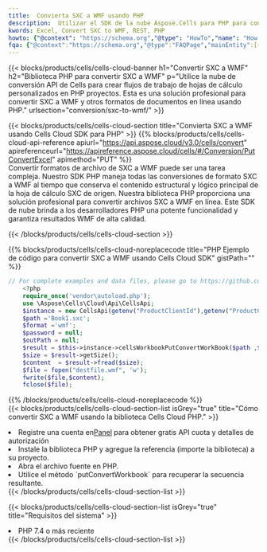 ```yaml
---
title:  Convierta SXC a WMF usando PHP
description:  Utilizar el SDK de la nube Aspose.Cells para PHP para convertir un archivo de formato SXC a un archivo de formato WMF.
kwords: Excel, Convert SXC to WMF, REST, PHP
howto: {"@context": "https://schema.org","@type": "HowTo","name": "How to convert SXC to WMF using the Cells Cloud PHP library.","description": "How to convert SXC to WMF using the Cells Cloud PHP library.","image": {"@type": "ImageObject"},"url": "/php/conversion/sxc-to-wmf/","step": [{ "@type": "HowToStep","name": "How to convert SXC to WMF using the Cells Cloud PHP library. step 1", "image": {"@type": "ImageObject",},"url": "/php/conversion/sxc-to-wmf/","text": "Register an account at <a href='https://dashboard.aspose.cloud/'>Dashboard</a> to get free API quota & authorization details",},{ "@type": "HowToStep","name": "How to convert SXC to WMF using the Cells Cloud PHP library. step 1", "image": {"@type": "ImageObject",},"url": "/php/conversion/sxc-to-wmf/","text": "Install PHP library and add the reference (import the library) to your project.",},{ "@type": "HowToStep","name": "How to convert SXC to WMF using the Cells Cloud PHP library. step 1", "image": {"@type": "ImageObject",},"url": "/php/conversion/sxc-to-wmf/","text": "Open the source file in PHP.",},{ "@type": "HowToStep","name": "How to convert SXC to WMF using the Cells Cloud PHP library. step 1", "image": {"@type": "ImageObject",},"url": "/php/conversion/sxc-to-wmf/","text": "Use the `putConvertWorkbook` method to retrieve the resulting stream.",}, ],"supply": {"@type": "HowToSupply","name": "document"},"tool": [{"@type": "HowToTool","name": "phpstorm, Visual Studio Code, Eclipse"},{"@type": "HowToTool","name": "Aspose Cells"}],"totalTime": "PT6M"}
fqa: {"@context":"https://schema.org","@type":"FAQPage","mainEntity":[{"@type":"Question","name":"Why convert file formats in C# using REST API?","acceptedAnswer":{"@type":"Answer","text":"Documents are encoded in many ways, and some files may be incompatible with the software you use. To open and read such files, just convert them to appropriate file formats.<br/><ol><li>Install .NET SDK and add the reference (import the library) to your project.</li><li>Open the source file in C# using REST API.</li><li>Call the PutConvertWorkbookRequest() method, passing an output filename with required extension.</li><li>Get the result of conversion as a separate file.</li></ol>"}},{"@type":"Question","name":"What file formats can I convert with your C# library?","acceptedAnswer":{"@type":"Answer","text":"We support a variety of file formats for conversion using .NET library, including XLSX, Excel, xls , PDF, CSV, HTML, Markdown, XML, PNG, JPG, TIFF, Json, TXT and many more."}},{"@type":"Question","name":"What is the maximum allowed file size for conversion using this .NET library?","acceptedAnswer":{"@type":"Answer","text":"There are no file size limits for format conversions using .NET library."}}]}
---
```

{{< blocks/products/cells/cells-cloud-banner h1="Convertir SXC a WMF" h2="Biblioteca PHP para convertir SXC a WMF" p="Utilice la nube de conversión API de Cells para crear flujos de trabajo de hojas de cálculo personalizados en PHP proyectos. Esta es una solución profesional para convertir SXC a WMF y otros formatos de documentos en línea usando PHP." urlsection="conversion/sxc-to-wmf/" >}}

{{< blocks/products/cells/cells-cloud-section title="Convierta SXC a WMF usando Cells Cloud SDK para PHP" >}}
{{% blocks/products/cells/cells-cloud-api-reference apiurl="https://api.aspose.cloud/v3.0/cells/convert" apireferenceurl="https://apireference.aspose.cloud/cells/#/Conversion/PutConvertExcel" apimethod="PUT" %}}
<br/>
Convertir formatos de archivo de SXC a WMF puede ser una tarea compleja. Nuestro SDK PHP maneja todas las conversiones de formato SXC a WMF al tiempo que conserva el contenido estructural y lógico principal de la hoja de cálculo SXC de origen. Nuestra biblioteca PHP proporciona una solución profesional para convertir archivos SXC a WMF en línea. Este SDK de nube brinda a los desarrolladores PHP una potente funcionalidad y garantiza resultados WMF de alta calidad.

{{< /blocks/products/cells/cells-cloud-section >}}

{{% blocks/products/cells/cells-cloud-noreplacecode title="PHP Ejemplo de código para convertir SXC a WMF usando Cells Cloud SDK" gistPath="" %}}
 
```php
// For complete examples and data files, please go to https://github.com/aspose-cells-cloud/aspose-cells-cloud-php/
    <?php
    require_once('vendor\autoload.php');
    use \Aspose\Cells\Cloud\Api\CellsApi;
    $instance = new CellsApi(getenv("ProductClientId"),getenv("ProductClientSecret"));
    $path ='Book1.sxc';    
    $format ='wmf';
    $password = null;
    $outPath = null;      
    $result = $this->instance->cellsWorkbookPutConvertWorkBook($path ,$format, $password,  $outPath);
    $size = $result->getSize();
    $content  = $result->fread($size);
    $file = fopen("destfile.wmf", 'w');
    fwrite($file,$content);
    fclose($file);
```
 
{{% /blocks/products/cells/cells-cloud-noreplacecode %}}
<br/>
{{< blocks/products/cells/cells-cloud-section-list isGrey="true" title="Cómo convertir SXC a WMF usando la biblioteca Cells Cloud PHP." >}}
<li> Registre una cuenta en<a href="https://dashboard.aspose.cloud/">Panel</a> para obtener gratis API cuota y detalles de autorización</li>
<li>Instale la biblioteca PHP y agregue la referencia (importe la biblioteca) a su proyecto.</li>
<li>Abra el archivo fuente en PHP.</li>
<li>Utilice el método `putConvertWorkbook` para recuperar la secuencia resultante.</li>
{{< /blocks/products/cells/cells-cloud-section-list >}}

{{< blocks/products/cells/cells-cloud-section-list isGrey="true" title="Requisitos del sistema" >}}
<li>PHP 7.4 o más reciente</li>
{{< /blocks/products/cells/cells-cloud-section-list >}}
